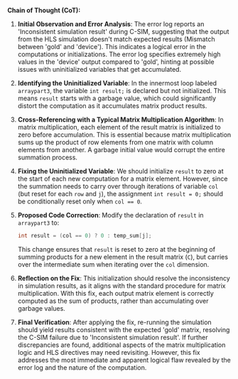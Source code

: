 **Chain of Thought (CoT):**

1. **Initial Observation and Error Analysis**:
   The error log reports an 'Inconsistent simulation result' during C-SIM, suggesting that the output from the HLS simulation doesn't match expected results (Mismatch between 'gold' and 'device'). This indicates a logical error in the computations or initializations. The error log specifies extremely high values in the 'device' output compared to 'gold', hinting at possible issues with uninitialized variables that get accumulated.

2. **Identifying the Uninitialized Variable**:
   In the innermost loop labeled `arraypart3`, the variable `int result;` is declared but not initialized. This means `result` starts with a garbage value, which could significantly distort the computation as it accumulates matrix product results.

3. **Cross-Referencing with a Typical Matrix Multiplication Algorithm**:
   In matrix multiplication, each element of the result matrix is initialized to zero before accumulation. This is essential because matrix multiplication sums up the product of row elements from one matrix with column elements from another. A garbage initial value would corrupt the entire summation process.

4. **Fixing the Uninitialized Variable**:
   We should initialize `result` to zero at the start of each new computation for a matrix element. However, since the summation needs to carry over through iterations of variable `col` (but reset for each `row` and `j`), the assignment `int result = 0;` should be conditionally reset only when `col == 0`.

5. **Proposed Code Correction**:
   Modify the declaration of `result` in `arraypart3` to:
   ```cpp
   int result = (col == 0) ? 0 : temp_sum[j];
   ```
   This change ensures that `result` is reset to zero at the beginning of summing products for a new element in the result matrix (`C`), but carries over the intermediate sum when iterating over the `col` dimension.

6. **Reflection on the Fix**:
   This initialization should resolve the inconsistency in simulation results, as it aligns with the standard procedure for matrix multiplication. With this fix, each output matrix element is correctly computed as the sum of products, rather than accumulating over garbage values.

7. **Final Verification**:
   After applying the fix, re-running the simulation should yield results consistent with the expected 'gold' matrix, resolving the C-SIM failure due to 'Inconsistent simulation result'. If further discrepancies are found, additional aspects of the matrix multiplication logic and HLS directives may need revisiting. However, this fix addresses the most immediate and apparent logical flaw revealed by the error log and the nature of the computation.